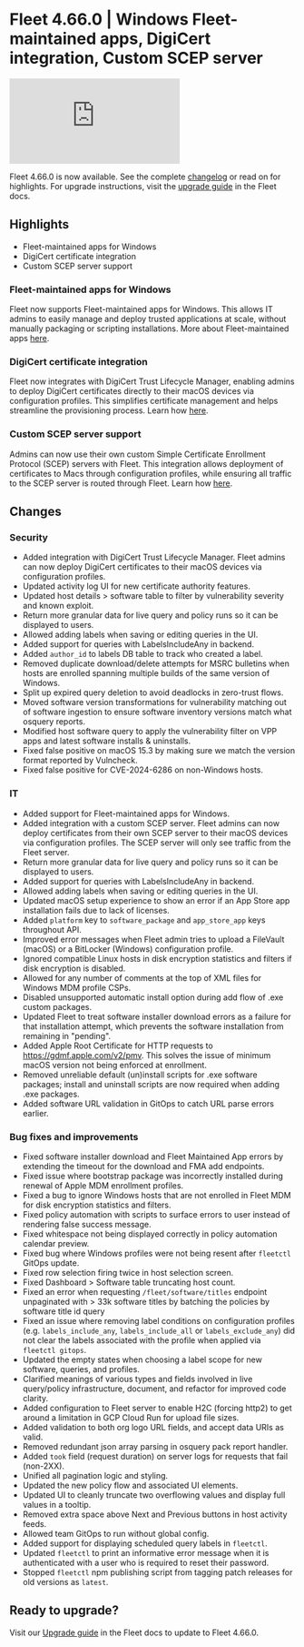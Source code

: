 # Fleet 4.66.0 | Windows Fleet-maintained apps, DigiCert integration, Custom SCEP server

<div purpose="embedded-content">
   <iframe src="https://www.youtube.com/embed/ApZthJXwqqM?si=CwVISKn9mmANxumz" frameborder="0" allowfullscreen></iframe>
</div>

Fleet 4.66.0 is now available. See the complete [changelog](https://github.com/fleetdm/fleet/releases/tag/fleet-v4.66.0) or read on for highlights. For upgrade instructions, visit the [upgrade guide](https://fleetdm.com/docs/deploying/upgrading-fleet) in the Fleet docs.

## Highlights

- Fleet-maintained apps for Windows
- DigiCert certificate integration
- Custom SCEP server support

### Fleet-maintained apps for Windows

Fleet now supports Fleet-maintained apps for Windows. This allows IT admins to easily manage and deploy trusted applications at scale, without manually packaging or scripting installations. More about Fleet-maintained apps [here](https://fleetdm.com/guides/fleet-maintained-apps).

### DigiCert certificate integration

Fleet now integrates with DigiCert Trust Lifecycle Manager, enabling admins to deploy DigiCert certificates directly to their macOS devices via configuration profiles. This simplifies certificate management and helps streamline the provisioning process. Learn how [here](https://fleetdm.com/guides/connect-end-user-to-wifi-with-certificate#digicert).

### Custom SCEP server support

Admins can now use their own custom Simple Certificate Enrollment Protocol (SCEP) servers with Fleet. This integration allows deployment of certificates to Macs through configuration profiles, while ensuring all traffic to the SCEP server is routed through Fleet. Learn how [here](https://fleetdm.com/guides/connect-end-user-to-wifi-with-certificate#custom-scep-server).

## Changes

### Security
- Added integration with DigiCert Trust Lifecycle Manager. Fleet admins can now deploy DigiCert certificates to their macOS devices via configuration profiles.
- Updated activity log UI for new certificate authority features.
- Updated host details > software table to filter by vulnerability severity and known exploit.
- Return more granular data for live query and policy runs so it can be displayed to users.
- Allowed adding labels when saving or editing queries in the UI.
- Added support for queries with LabelsIncludeAny in backend.
- Added `author_id` to labels DB table to track who created a label.
- Removed duplicate download/delete attempts for MSRC bulletins when hosts are enrolled spanning multiple builds of the same version of Windows.
- Split up expired query deletion to avoid deadlocks in zero-trust flows.
- Moved software version transformations for vulnerability matching out of software ingestion to ensure software inventory versions match what osquery reports. 
- Modified host software query to apply the vulnerability filter on VPP apps and latest software installs & uninstalls.
- Fixed false positive on macOS 15.3 by making sure we match the version format reported by Vulncheck.
- Fixed false positive for CVE-2024-6286 on non-Windows hosts.

### IT
- Added support for Fleet-maintained apps for Windows.
- Added integration with a custom SCEP server. Fleet admins can now deploy certificates from their own SCEP server to their macOS devices via configuration profiles. The SCEP server will only see traffic from the Fleet server.
- Return more granular data for live query and policy runs so it can be displayed to users.
- Added support for queries with LabelsIncludeAny in backend.
- Allowed adding labels when saving or editing queries in the UI.
- Updated macOS setup experience to show an error if an App Store app installation fails due to lack of licenses.
- Added `platform` key to `software_package` and `app_store_app` keys throughout API.
- Improved error messages when Fleet admin tries to upload a FileVault (macOS) or a BitLocker (Windows) configuration profile.
- Ignored compatible Linux hosts in disk encryption statistics and filters if disk encryption is disabled.
- Allowed for any number of comments at the top of XML files for Windows MDM profile CSPs.
- Disabled unsupported automatic install option during add flow of .exe custom packages.
- Updated Fleet to treat software installer download errors as a failure for that installation attempt, which prevents the software installation from remaining in "pending".
- Added Apple Root Certificate for HTTP requests to https://gdmf.apple.com/v2/pmv. This solves the issue of minimum macOS version not being enforced at enrollment.
- Removed unreliable default (un)install scripts for .exe software packages; install and uninstall scripts are now required when adding .exe packages.
- Added software URL validation in GitOps to catch URL parse errors earlier.


### Bug fixes and improvements
- Fixed software installer download and Fleet Maintained App errors by extending the timeout for the download and FMA add endpoints.
- Fixed issue where bootstrap package was incorrectly installed during renewal of Apple MDM enrollment profiles.
- Fixed a bug to ignore Windows hosts that are not enrolled in Fleet MDM for disk encryption statistics and filters.
- Fixed policy automation with scripts to surface errors to user instead of rendering false success message.
- Fixed whitespace not being displayed correctly in policy automation calendar preview.
- Fixed bug where Windows profiles were not being resent after `fleetctl` GitOps update.
- Fixed row selection firing twice in host selection screen.
- Fixed Dashboard > Software table truncating host count.
- Fixed an error when requesting `/fleet/software/titles` endpoint unpaginated with > 33k software titles by batching the policies by software title id query
- Fixed an issue where removing label conditions on configuration profiles (e.g. `labels_include_any`, `labels_include_all` or `labels_exclude_any`) did not clear the labels associated with the profile when applied via `fleetctl gitops`.
- Updated the empty states when choosing a label scope for new software, queries, and profiles.
- Clarified meanings of various types and fields involved in live query/policy infrastructure, document, and refactor for improved code clarity.
- Added configuration to Fleet server to enable H2C (forcing http2) to get around a limitation in GCP Cloud Run for upload file sizes.
- Added validation to both org logo URL fields, and accept data URIs as valid.
- Removed redundant json array parsing in osquery pack report handler.
- Added `took` field (request duration) on server logs for requests that fail (non-2XX).
- Unified all pagination logic and styling.
- Updated the new policy flow and associated UI elements.
- Updated UI to cleanly truncate two overflowing values and display full values in a tooltip.
- Removed extra space above Next and Previous buttons in host activity feeds.
- Allowed team GitOps to run without global config.
- Added support for displaying scheduled query labels in `fleetctl`.
- Updated `fleetctl` to print an informative error message when it is authenticated with a user who is required to reset their password.
- Stopped `fleetctl` npm publishing script from tagging patch releases for old versions as `latest`. 

## Ready to upgrade?

Visit our [Upgrade guide](https://fleetdm.com/docs/deploying/upgrading-fleet) in the Fleet docs to update to Fleet 4.66.0.

<meta name="category" value="releases">
<meta name="authorFullName" value="Luke Heath">
<meta name="authorGitHubUsername" value="lukeheath">
<meta name="publishedOn" value="2025-04-04">
<meta name="articleTitle" value="Fleet 4.66.0 | Windows Fleet-maintained apps, DigiCert integration, Custom SCEP server">
<meta name="articleImageUrl" value="../website/assets/images/articles/fleet-4.66.0-1600x900@2x.png">

